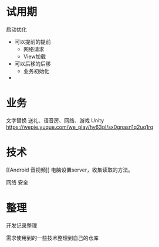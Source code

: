 # 试用期
启动优化
- 可以提前的提前
	- 网络请求
	- View加载
- 可以后移的后移
	- 业务初始化
- 

# 业务
文字替换
送礼、语音房、网络、游戏
Unity
https://wepie.yuque.com/we_play/hy63pl/sx0gnasn1q2uq1rq

# 技术
[[Android 音视频]]
电脑设置server，收集读取的方法。

网络
安全


# 整理
开发记录整理

需求使用到的一些技术整理到自己的仓库


